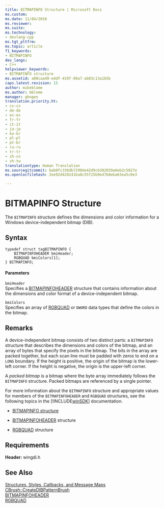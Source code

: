 ```yaml
---
title: BITMAPINFO Structure | Microsoft Docs
ms.custom: 
ms.date: 11/04/2016
ms.reviewer: 
ms.suite: 
ms.technology:
- devlang-cpp
ms.tgt_pltfrm: 
ms.topic: article
f1_keywords:
- BITMAPINFO
dev_langs:
- C++
helpviewer_keywords:
- BITMAPINFO structure
ms.assetid: a00caa49-e4df-419f-89a7-ab03c13a1b5b
caps.latest.revision: 15
author: mikeblome
ms.author: mblome
manager: ghogen
translation.priority.ht:
- cs-cz
- de-de
- es-es
- fr-fr
- it-it
- ja-jp
- ko-kr
- pl-pl
- pt-br
- ru-ru
- tr-tr
- zh-cn
- zh-tw
translationtype: Human Translation
ms.sourcegitcommit: bab0fc336db7298de42d9cb302039a6eb2c5827e
ms.openlocfilehash: 2ee92d428241ba8c55f25b9e47b8eba63ea5c0e3

---
```

# BITMAPINFO Structure
The `BITMAPINFO` structure defines the dimensions and color information for a Windows device-independent bitmap (DIB).  
  
## Syntax  
  
```  
typedef struct tagBITMAPINFO {  
    BITMAPINFOHEADER bmiHeader;  
    RGBQUAD bmiColors[1];  
} BITMAPINFO;  
```  
  
#### Parameters  
 `bmiHeader`  
 Specifies a [BITMAPINFOHEADER](http://msdn.microsoft.com/library/windows/desktop/dd183376) structure that contains information about the dimensions and color format of a device-independent bitmap.  
  
 `bmiColors`  
 Specifies an array of [RGBQUAD](http://msdn.microsoft.com/library/windows/desktop/dd162938) or `DWORD` data types that define the colors in the bitmap.  
  
## Remarks  
 A device-independent bitmap consists of two distinct parts: a `BITMAPINFO` structure that describes the dimensions and colors of the bitmap, and an array of bytes that specify the pixels in the bitmap. The bits in the array are packed together, but each scan line must be padded with zeros to end on a `LONG` boundary. If the height is positive, the origin of the bitmap is the lower-left corner. If the height is negative, the origin is the upper-left corner.  
  
 A *packed bitmap* is a bitmap where the byte array immediately follows the `BITMAPINFO` structure. Packed bitmaps are referenced by a single pointer.  
  
 For more information about the `BITMAPINFO` structure and appropriate values for members of the `BITMAPINFOHEADER` and `RGBQUAD` structures, see the following topics in the [!INCLUDE[winSDK](../../atl/includes/winsdk_md.md)] documentation.  
  
- [BITMAPINFO structure](http://msdn.microsoft.com/library/windows/desktop/dd183375)  
  
- [BITMAPINFOHEADER](http://msdn.microsoft.com/library/windows/desktop/dd183376) structure  
  
- [RGBQUAD](http://msdn.microsoft.com/library/windows/desktop/dd162938) structure  
  
## Requirements  
 **Header:** wingdi.h  
  
## See Also  
 [Structures, Styles, Callbacks, and Message Maps](../../mfc/reference/structures-styles-callbacks-and-message-maps.md)   
 [CBrush::CreateDIBPatternBrush](../../mfc/reference/cbrush-class.md#cbrush__createdibpatternbrush)   
 [BITMAPINFOHEADER](http://msdn.microsoft.com/library/windows/desktop/dd183376)   
 [RGBQUAD](http://msdn.microsoft.com/library/windows/desktop/dd162938)




<!--HONumber=Jan17_HO1-->



